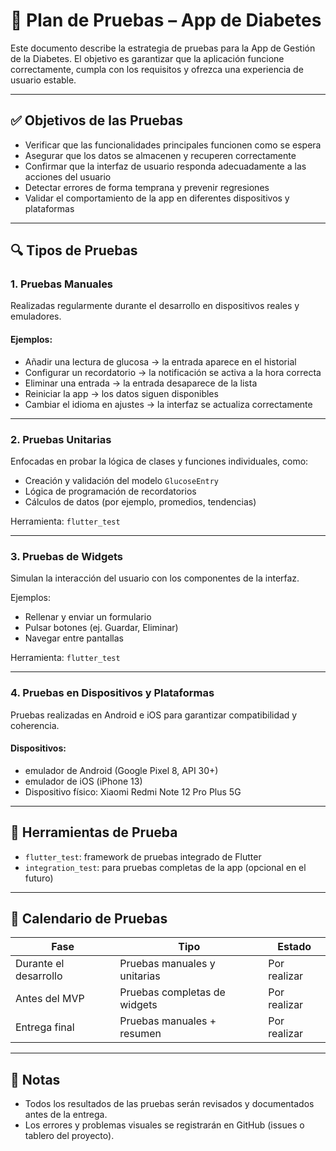 # 🧪 Plan de Pruebas – App de Diabetes

Este documento describe la estrategia de pruebas para la App de Gestión de la Diabetes. El objetivo es garantizar que la aplicación funcione correctamente, cumpla con los requisitos y ofrezca una experiencia de usuario estable.

---

## ✅ Objetivos de las Pruebas

- Verificar que las funcionalidades principales funcionen como se espera
- Asegurar que los datos se almacenen y recuperen correctamente
- Confirmar que la interfaz de usuario responda adecuadamente a las acciones del usuario
- Detectar errores de forma temprana y prevenir regresiones
- Validar el comportamiento de la app en diferentes dispositivos y plataformas

---

## 🔍 Tipos de Pruebas

### 1. Pruebas Manuales

Realizadas regularmente durante el desarrollo en dispositivos reales y emuladores.

#### Ejemplos:
- Añadir una lectura de glucosa → la entrada aparece en el historial
- Configurar un recordatorio → la notificación se activa a la hora correcta
- Eliminar una entrada → la entrada desaparece de la lista
- Reiniciar la app → los datos siguen disponibles
- Cambiar el idioma en ajustes → la interfaz se actualiza correctamente

---

### 2. Pruebas Unitarias

Enfocadas en probar la lógica de clases y funciones individuales, como:

- Creación y validación del modelo `GlucoseEntry`
- Lógica de programación de recordatorios
- Cálculos de datos (por ejemplo, promedios, tendencias)

Herramienta: `flutter_test`

---

### 3. Pruebas de Widgets

Simulan la interacción del usuario con los componentes de la interfaz.

Ejemplos:
- Rellenar y enviar un formulario
- Pulsar botones (ej. Guardar, Eliminar)
- Navegar entre pantallas

Herramienta: `flutter_test`

---

### 4. Pruebas en Dispositivos y Plataformas

Pruebas realizadas en Android e iOS para garantizar compatibilidad y coherencia.

#### Dispositivos:
- emulador de Android (Google Pixel 8, API 30+)
- emulador de iOS (iPhone 13)
- Dispositivo físico: Xiaomi Redmi Note 12 Pro Plus 5G

---

## 🧩 Herramientas de Prueba

- `flutter_test`: framework de pruebas integrado de Flutter
- `integration_test`: para pruebas completas de la app (opcional en el futuro)

---

## 📆 Calendario de Pruebas

| Fase                  | Tipo                         | Estado       |
|-----------------------|------------------------------|--------------|
| Durante el desarrollo | Pruebas manuales y unitarias | Por realizar |
| Antes del MVP         | Pruebas completas de widgets | Por realizar |
| Entrega final         | Pruebas manuales + resumen   | Por realizar |

---

## 📝 Notas

- Todos los resultados de las pruebas serán revisados y documentados antes de la entrega.
- Los errores y problemas visuales se registrarán en GitHub (issues o tablero del proyecto).
